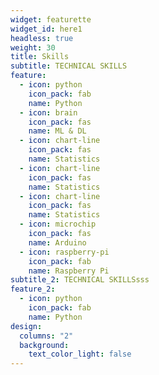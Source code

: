 ```yaml
---
widget: featurette
widget_id: here1
headless: true
weight: 30
title: Skills
subtitle: TECHNICAL SKILLS
feature:
  - icon: python
    icon_pack: fab
    name: Python
  - icon: brain
    icon_pack: fas
    name: ML & DL
  - icon: chart-line
    icon_pack: fas
    name: Statistics
  - icon: chart-line
    icon_pack: fas
    name: Statistics
  - icon: chart-line
    icon_pack: fas
    name: Statistics
  - icon: microchip
    icon_pack: fas
    name: Arduino
  - icon: raspberry-pi
    icon_pack: fab
    name: Raspberry Pi
subtitle_2: TECHNICAL SKILLSsss
feature_2:
  - icon: python
    icon_pack: fab
    name: Python
design:
  columns: "2"
  background:
    text_color_light: false
---
```


